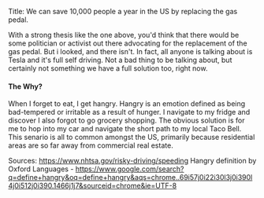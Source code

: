 

Title: We can save 10,000 people a year in the US by replacing the gas pedal.

With a strong thesis like the one above, you'd think that there would be some politician or activist out there advocating for the replacement of the gas pedal. But i looked, and there isn't. In fact, all anyone is talking about is Tesla and it's full self driving. Not a bad thing to be talking about, but certainly not something we have a full solution too, right now.

#### The Why? 

When I forget to eat, I get hangry. Hangry is an emotion defined as being bad-tempered or irritable as a result of hunger. I navigate to my fridge and discover I also forgot to go grocery shopping. The obvious solution is for me to hop into my car and navigate the short path to my local Taco Bell. This senario is all to common amongst the US, primarily because residential areas are so far away from commercial real estate. 




Sources:
https://www.nhtsa.gov/risky-driving/speeding
Hangry definition by Oxford Languages - https://www.google.com/search?q=define+hangry&oq=define+hangry&aqs=chrome..69i57j0i22i30l3j0i390l4j0i512j0i390.1466j1j7&sourceid=chrome&ie=UTF-8